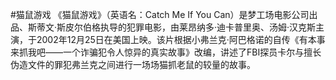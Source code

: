 #猫鼠游戏
《猫鼠游戏》（英语名：Catch Me If You Can）是梦工场电影公司出品、斯蒂文·斯皮尔伯格执导的犯罪电影，由莱昂纳多·迪卡普里奥、汤姆·汉克斯主演，于2002年12月25日在美国上映。该片根据小弗兰克·阿巴格诺的自传《有本事来抓我吧——一个诈骗犯令人惊异的真实故事》改编，讲述了FBI探员卡尔与擅长伪造文件的罪犯弗兰克之间进行一场场猫抓老鼠的较量的故事。

